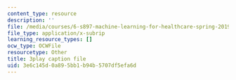 ```yaml
---
content_type: resource
description: ''
file: /media/courses/6-s897-machine-learning-for-healthcare-spring-2019/3e6c145d0a895bb1b94b5707df5efa6d_zYgkr0KfWM0.vtt
file_type: application/x-subrip
learning_resource_types: []
ocw_type: OCWFile
resourcetype: Other
title: 3play caption file
uid: 3e6c145d-0a89-5bb1-b94b-5707df5efa6d
---
```

